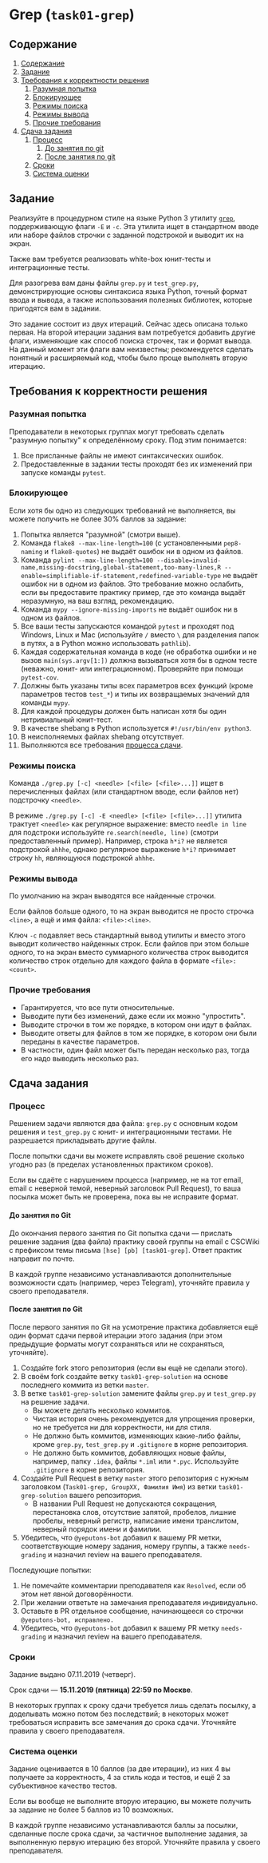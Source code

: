 # Grep (`task01-grep`)

## Содержание
1. [Содержание](#содержание)
1. [Задание](#задание)
1. [Требования к корректности решения](#требования-к-корректности-решения)
    1. [Разумная попытка](#разумная-попытка)
    1. [Блокирующее](#блокирующее)
    1. [Режимы поиска](#режимы-поиска)
    1. [Режимы вывода](#режимы-вывода)
    1. [Прочие требования](#прочие-требования)
1. [Сдача задания](#сдача-задания)
    1. [Процесс](#процесс)
        1. [До занятия по git](#до-занятия-по-git)
        1. [После занятия по git](#после-занятия-по-git)
    1. [Сроки](#сроки)
    1. [Система оценки](#система-оценки)

## Задание
Реализуйте в процедурном стиле на языке Python 3 утилиту [`grep`](https://ru.wikipedia.org/wiki/Grep),
поддерживающую флаги `-E` и `-c`.
Эта утилита ищет в стандартном вводе или наборе файлов строчки с заданной подстрокой
и выводит их на экран.

Также вам требуется реализовать white-box юнит-тесты и интеграционные тесты.

Для разогрева вам даны файлы `grep.py` и `test_grep.py`, демонстрирующие
основы синтаксиса языка Python, точный формат ввода и вывода, а также
использования полезных библиотек, которые пригодятся вам в задании.

Это задание состоит из двух итераций. Сейчас здесь описана только первая.
На второй итерации задания вам потребуется добавить другие флаги,
изменяющие как способ поиска строчек, так и формат вывода.
На данный момент эти флаги вам неизвестны; рекомендуется сделать
понятный и расширяемый код, чтобы было проще выполнять вторую итерацию.

## Требования к корректности решения
### Разумная попытка
Преподаватели в некоторых группах могут требовать сделать "разумную попытку" к определённому сроку.
Под этим понимается:

1. Все присланные файлы не имеют синтаксических ошибок.
1. Предоставленные в задании тесты проходят без их изменений при запуске команды `pytest`.

### Блокирующее
Если хотя бы одно из следующих требований не выполняется, вы можете получить не более 30% баллов за задание:

1. Попытка является "разумной" (смотри выше).
1. Команда `flake8 --max-line-length=100` (с установленными `pep8-naming` и `flake8-quotes`) не выдаёт ошибок ни в одном из файлов.
1. Команда `pylint --max-line-length=100 --disable=invalid-name,missing-docstring,global-statement,too-many-lines,R --enable=simplifiable-if-statement,redefined-variable-type` не выдаёт ошибок ни в одном из файлов.
   Это требование можно ослабить, если вы предоставите практику пример, где это команда выдаёт неразумную, на ваш взгляд, рекомендацию.
1. Команда `mypy --ignore-missing-imports` не выдаёт ошибок ни в одном из файлов.
1. Все ваши тесты запускаются командой `pytest` и проходят под Windows, Linux и Mac (используйте `/` вместо `\` для разделения папок в путях, а в Python можно использовать `pathlib`).
1. Каждая содержательная команда в коде (не обработка ошибки и не вызов `main(sys.argv[1:])` должна вызываться
   хотя бы в одном тесте (неважно, юнит- или интеграционном).
   Проверяйте при помощи `pytest-cov`.
1. Должны быть указаны типы всех параметров всех функций (кроме параметров тестов `test_*`) и типы их возвращаемых значений для команды `mypy`.
1. Для каждой процедуры должен быть написан хотя бы один нетривиальный юнит-тест.
1. В качестве shebang в Python используется `#!/usr/bin/env python3`.
1. В неисполняемых файлах shebang отсутствует.
1. Выполняются все требования [процесса сдачи](#процесс).

### Режимы поиска
Команда `./grep.py [-c] <needle> [<file> [<file>...]]` ищет в перечисленных файлах (или стандартном вводе, если файлов нет)
подстрочку `<needle>`.

В режиме `./grep.py [-c] -E <needle> [<file> [<file>...]]` утилита трактует `<needle>` как регулярное выражение:
вместо `needle in line` для подстроки используйте `re.search(needle, line)` (смотри предоставленный пример).
Например, строка `h*i?` не является подстрокой `ahhhe`, однако регулярное выражение `h*i?`
принимает строку `hh`, являющуюся подстрокой `ahhhe`.

### Режимы вывода
По умолчанию на экран выводятся все найденные строчки.

Если файлов больше одного, то на экран выводится не просто строчка `<line>`, а ещё и имя файла: `<file>:<line>`.

Ключ `-c` подавляет весь стандартный вывод утилиты и вместо этого выводит количество
найденных строк.
Если файлов при этом больше одного, то на экран вместо суммарного количества строк
выводится количество строк отдельно для каждого файла в формате `<file>:<count>`.

### Прочие требования
* Гарантируется, что все пути относительные.
* Выводите пути без изменений, даже если их можно "упростить".
* Выводите строчки в том же порядке, в котором они идут в файлах.
* Выводите ответы для файлов в том же порядке, в котором они были переданы в качестве параметров.
* В частности, один файл может быть передан несколько раз, тогда его надо выводить несколько раз.

## Сдача задания
### Процесс
Решением задачи являются два файла: `grep.py` с основным кодом решения и `test_grep.py`
с юнит- и интеграционными тестами.
Не разрешается прикладывать другие файлы.

После попытки сдачи вы можете исправлять своё решение сколько угодно раз (в пределах установленных
практиком сроков).

Если вы сдаёте с нарушением процесса (например, не на тот email, email с неверной
темой, неверный заголовок Pull Request), то ваша посылка может быть не
проверена, пока вы не исправите формат.

#### До занятия по Git
До окончания первого занятия по Git попытка сдачи — прислать решение задания (два файла)
практику своей группы на email с CSCWiki
с префиксом темы письма `[hse] [pb] [task01-grep]`.
Ответ практик направит по почте.

В каждой группе независимо устанавливаются дополнительные возможности сдать
(например, через Telegram), уточняйте правила у своего преподавателя.

#### После занятия по Git
После первого занятия по Git на усмотрение практика добавляется ещё один формат сдачи
первой итерации этого задания (при этом предыдущие форматы могут сохраняться или не сохраняться, уточняйте).

1. Создайте fork этого репозитория (если вы ещё не сделали этого).
1. В своём fork создайте ветку `task01-grep-solution` на основе последнего коммита из ветки `master`.
1. В ветке `task01-grep-solution` замените файлы `grep.py` и `test_grep.py` на решение задачи.
    * Вы можете делать несколько коммитов.
    * Чистая история очень рекомендуется для упрощения проверки, но не требуется ни для корректности, ни для стиля.
    * Не должно быть коммитов, изменяющих какие-либо файлы, кроме `grep.py`, `test_grep.py` и `.gitignore` в корне репозитория.
    * Не должно быть коммитов, добавляющих новые файлы, например, папку `.idea`, файлы `*.iml` или `*.pyc`.
       Используйте `.gitignore` в корне репозитория.
1. Создайте Pull Request в ветку `master` этого репозитория с нужным заголовком (`Task01-grep, GroupXX, Фамилия Имя`)
   из ветки `task01-grep-solution` вашего репозитория.
    * В названии Pull Request не допускаются сокращения, перестановка слов, отсутствие запятой, пробелов, лишние пробелы,
      неверный регистр, написание имени транслитом, неверный порядок имени и фамилии.
1. Убедитесь, что `@yeputons-bot` добавил к вашему PR метки, соответствующие
   номеру задания, номеру группы, а также `needs-grading` и назначил review
   на вашего преподавателя.

Последующие попытки:

1. Не помечайте комментарии преподавателя как `Resolved`, если об этом
   нет явной договорённости.
1. При желании ответьте на замечания преподавателя индивидуально.
1. Оставьте в PR отдельное сообщение, начинающееся со строчки
   `@yeputons-bot, исправлено.`
1. Убедитесь, что `@yeputons-bot` добавил к вашему PR метку `needs-grading`
   и назначил review на вашего преподавателя.

### Сроки
Задание выдано 07.11.2019 (четверг).

Срок сдачи — **15.11.2019 (пятница) 22:59 по Москве**.

В некоторых группах к сроку сдачи требуется лишь сделать посылку,
а доделывать можно потом без последствий; в некоторых может требоваться
исправить все замечания до срока сдачи.
Уточняйте правила у своего преподавателя.

### Система оценки
Задание оценивается в 10 баллов (за две итерации), из них 4 вы получаете за корректность,
4 за стиль кода и тестов, и ещё 2 за субъективное качество тестов.

Если вы вообще не выполните вторую итерацию, вы можете получить за задание
не более 5 баллов из 10 возможных.

В каждой группе независимо устанавливаются баллы за посылки, сделанные
после срока сдачи, за частичное выполнение задания, за выполненную
первую итерацию без второй.
Уточняйте правила у своего преподавателя.

